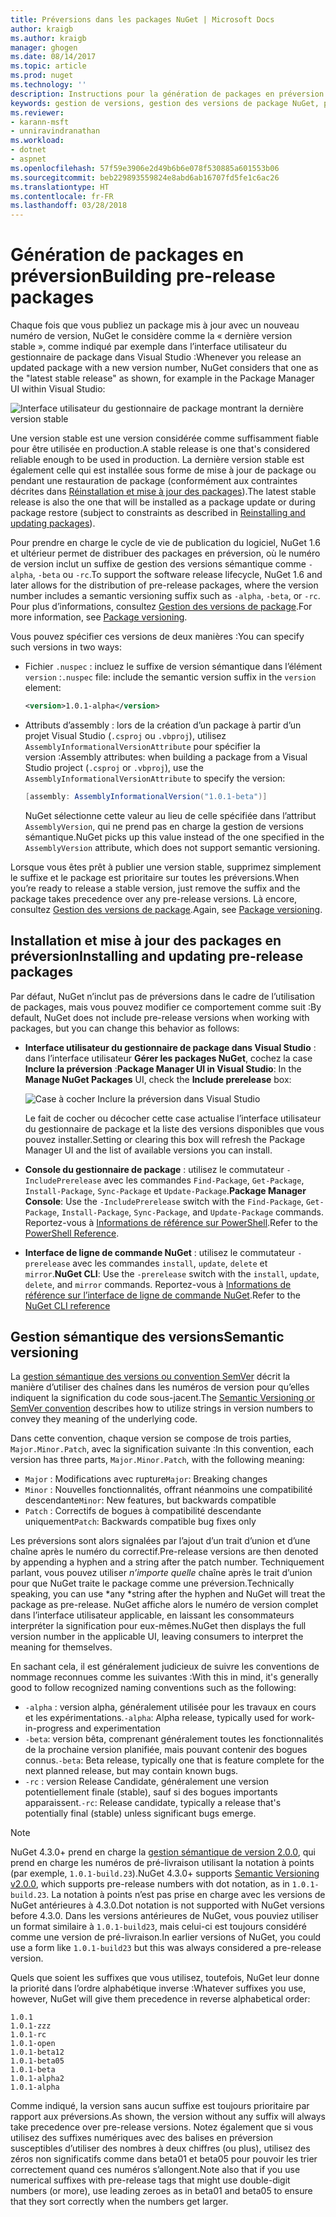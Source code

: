 ```yaml
---
title: Préversions dans les packages NuGet | Microsoft Docs
author: kraigb
ms.author: kraigb
manager: ghogen
ms.date: 08/14/2017
ms.topic: article
ms.prod: nuget
ms.technology: ''
description: Instructions pour la génération de packages en préversion
keywords: gestion de versions, gestion des versions de package NuGet, préversions NuGet, packages NuGet en préversion, préversions de packages, versions de package RC, versions de package bêta, gestion de versions sémantique NuGet
ms.reviewer:
- karann-msft
- unniravindranathan
ms.workload:
- dotnet
- aspnet
ms.openlocfilehash: 57f59e3906e2d49b6b6e078f530885a601553b06
ms.sourcegitcommit: beb229893559824e8abd6ab16707fd5fe1c6ac26
ms.translationtype: HT
ms.contentlocale: fr-FR
ms.lasthandoff: 03/28/2018
---
```

# <a name="building-pre-release-packages"></a><span data-ttu-id="c4747-104">Génération de packages en préversion</span><span class="sxs-lookup"><span data-stu-id="c4747-104">Building pre-release packages</span></span>

<span data-ttu-id="c4747-105">Chaque fois que vous publiez un package mis à jour avec un nouveau numéro de version, NuGet le considère comme la « dernière version stable », comme indiqué par exemple dans l’interface utilisateur du gestionnaire de package dans Visual Studio :</span><span class="sxs-lookup"><span data-stu-id="c4747-105">Whenever you release an updated package with a new version number, NuGet considers that one as the "latest stable release" as shown, for example in the Package Manager UI within Visual Studio:</span></span>

![Interface utilisateur du gestionnaire de package montrant la dernière version stable](media/Prerelease_01-LatestStable.png)

<span data-ttu-id="c4747-107">Une version stable est une version considérée comme suffisamment fiable pour être utilisée en production.</span><span class="sxs-lookup"><span data-stu-id="c4747-107">A stable release is one that's considered reliable enough to be used in production.</span></span> <span data-ttu-id="c4747-108">La dernière version stable est également celle qui est installée sous forme de mise à jour de package ou pendant une restauration de package (conformément aux contraintes décrites dans [Réinstallation et mise à jour des packages](../consume-packages/reinstalling-and-updating-packages.md)).</span><span class="sxs-lookup"><span data-stu-id="c4747-108">The latest stable release is also the one that will be installed as a package update or during package restore (subject to constraints as described in [Reinstalling and updating packages](../consume-packages/reinstalling-and-updating-packages.md)).</span></span>

<span data-ttu-id="c4747-109">Pour prendre en charge le cycle de vie de publication du logiciel, NuGet 1.6 et ultérieur permet de distribuer des packages en préversion, où le numéro de version inclut un suffixe de gestion des versions sémantique comme `-alpha`, `-beta` ou `-rc`.</span><span class="sxs-lookup"><span data-stu-id="c4747-109">To support the software release lifecycle, NuGet 1.6 and later allows for the distribution of pre-release packages, where the version number includes a semantic versioning suffix such as `-alpha`, `-beta`, or `-rc`.</span></span> <span data-ttu-id="c4747-110">Pour plus d’informations, consultez [Gestion des versions de package](../reference/package-versioning.md#pre-release-versions).</span><span class="sxs-lookup"><span data-stu-id="c4747-110">For more information, see [Package versioning](../reference/package-versioning.md#pre-release-versions).</span></span>

<span data-ttu-id="c4747-111">Vous pouvez spécifier ces versions de deux manières :</span><span class="sxs-lookup"><span data-stu-id="c4747-111">You can specify such versions in two ways:</span></span>

- <span data-ttu-id="c4747-112">Fichier `.nuspec` : incluez le suffixe de version sémantique dans l’élément `version` :</span><span class="sxs-lookup"><span data-stu-id="c4747-112">`.nuspec` file: include the semantic version suffix in the `version` element:</span></span>

    ```xml
    <version>1.0.1-alpha</version>
    ```

- <span data-ttu-id="c4747-113">Attributs d’assembly : lors de la création d’un package à partir d’un projet Visual Studio (`.csproj` ou `.vbproj`), utilisez `AssemblyInformationalVersionAttribute` pour spécifier la version :</span><span class="sxs-lookup"><span data-stu-id="c4747-113">Assembly attributes: when building a package from a Visual Studio project (`.csproj` or `.vbproj`), use the `AssemblyInformationalVersionAttribute` to specify the version:</span></span>

    ```cs
    [assembly: AssemblyInformationalVersion("1.0.1-beta")]
    ```

    <span data-ttu-id="c4747-114">NuGet sélectionne cette valeur au lieu de celle spécifiée dans l’attribut `AssemblyVersion`, qui ne prend pas en charge la gestion de versions sémantique.</span><span class="sxs-lookup"><span data-stu-id="c4747-114">NuGet picks up this value instead of the one specified in the `AssemblyVersion` attribute, which does not support semantic versioning.</span></span>

<span data-ttu-id="c4747-115">Lorsque vous êtes prêt à publier une version stable, supprimez simplement le suffixe et le package est prioritaire sur toutes les préversions.</span><span class="sxs-lookup"><span data-stu-id="c4747-115">When you’re ready to release a stable version, just remove the suffix and the package takes precedence over any pre-release versions.</span></span> <span data-ttu-id="c4747-116">Là encore, consultez [Gestion des versions de package](../reference/package-versioning.md#pre-release-versions).</span><span class="sxs-lookup"><span data-stu-id="c4747-116">Again, see [Package versioning](../reference/package-versioning.md#pre-release-versions).</span></span>

## <a name="installing-and-updating-pre-release-packages"></a><span data-ttu-id="c4747-117">Installation et mise à jour des packages en préversion</span><span class="sxs-lookup"><span data-stu-id="c4747-117">Installing and updating pre-release packages</span></span>

<span data-ttu-id="c4747-118">Par défaut, NuGet n’inclut pas de préversions dans le cadre de l’utilisation de packages, mais vous pouvez modifier ce comportement comme suit :</span><span class="sxs-lookup"><span data-stu-id="c4747-118">By default, NuGet does not include pre-release versions when working with packages, but you can change this behavior as follows:</span></span>

- <span data-ttu-id="c4747-119">**Interface utilisateur du gestionnaire de package dans Visual Studio** : dans l’interface utilisateur **Gérer les packages NuGet**, cochez la case **Inclure la préversion** :</span><span class="sxs-lookup"><span data-stu-id="c4747-119">**Package Manager UI in Visual Studio**: In the **Manage NuGet Packages** UI, check the **Include prerelease** box:</span></span>

    ![Case à cocher Inclure la préversion dans Visual Studio](media/Prerelease_02-CheckPrerelease.png)

    <span data-ttu-id="c4747-121">Le fait de cocher ou décocher cette case actualise l’interface utilisateur du gestionnaire de package et la liste des versions disponibles que vous pouvez installer.</span><span class="sxs-lookup"><span data-stu-id="c4747-121">Setting or clearing this box will refresh the Package Manager UI and the list of available versions you can install.</span></span>

- <span data-ttu-id="c4747-122">**Console du gestionnaire de package** : utilisez le commutateur `-IncludePrerelease` avec les commandes `Find-Package`, `Get-Package`, `Install-Package`, `Sync-Package` et `Update-Package`.</span><span class="sxs-lookup"><span data-stu-id="c4747-122">**Package Manager Console**: Use the `-IncludePrerelease` switch with the `Find-Package`, `Get-Package`, `Install-Package`, `Sync-Package`, and `Update-Package` commands.</span></span> <span data-ttu-id="c4747-123">Reportez-vous à [Informations de référence sur PowerShell](../tools/powershell-reference.md).</span><span class="sxs-lookup"><span data-stu-id="c4747-123">Refer to the [PowerShell Reference](../tools/powershell-reference.md).</span></span>

- <span data-ttu-id="c4747-124">**Interface de ligne de commande NuGet** : utilisez le commutateur `-prerelease` avec les commandes `install`, `update`, `delete` et `mirror`.</span><span class="sxs-lookup"><span data-stu-id="c4747-124">**NuGet CLI**: Use the `-prerelease` switch with the `install`, `update`, `delete`, and `mirror` commands.</span></span> <span data-ttu-id="c4747-125">Reportez-vous à [Informations de référence sur l’interface de ligne de commande NuGet](../tools/nuget-exe-cli-reference.md).</span><span class="sxs-lookup"><span data-stu-id="c4747-125">Refer to the [NuGet CLI reference](../tools/nuget-exe-cli-reference.md)</span></span>

## <a name="semantic-versioning"></a><span data-ttu-id="c4747-126">Gestion sémantique des versions</span><span class="sxs-lookup"><span data-stu-id="c4747-126">Semantic versioning</span></span>

<span data-ttu-id="c4747-127">La [gestion sémantique des versions ou convention SemVer](http://semver.org/spec/v1.0.0.html) décrit la manière d’utiliser des chaînes dans les numéros de version pour qu’elles indiquent la signification du code sous-jacent.</span><span class="sxs-lookup"><span data-stu-id="c4747-127">The [Semantic Versioning or SemVer convention](http://semver.org/spec/v1.0.0.html) describes how to utilize strings in version numbers to convey they meaning of the underlying code.</span></span>

<span data-ttu-id="c4747-128">Dans cette convention, chaque version se compose de trois parties, `Major.Minor.Patch`, avec la signification suivante :</span><span class="sxs-lookup"><span data-stu-id="c4747-128">In this convention, each version has three parts, `Major.Minor.Patch`, with the following meaning:</span></span>

- <span data-ttu-id="c4747-129">`Major` : Modifications avec rupture</span><span class="sxs-lookup"><span data-stu-id="c4747-129">`Major`: Breaking changes</span></span>
- <span data-ttu-id="c4747-130">`Minor` : Nouvelles fonctionnalités, offrant néanmoins une compatibilité descendante</span><span class="sxs-lookup"><span data-stu-id="c4747-130">`Minor`: New features, but backwards compatible</span></span>
- <span data-ttu-id="c4747-131">`Patch` : Correctifs de bogues à compatibilité descendante uniquement</span><span class="sxs-lookup"><span data-stu-id="c4747-131">`Patch`: Backwards compatible bug fixes only</span></span>

<span data-ttu-id="c4747-132">Les préversions sont alors signalées par l’ajout d’un trait d’union et d’une chaîne après le numéro du correctif.</span><span class="sxs-lookup"><span data-stu-id="c4747-132">Pre-release versions are then denoted by appending a hyphen and a string after the patch number.</span></span> <span data-ttu-id="c4747-133">Techniquement parlant, vous pouvez utiliser *n’importe quelle* chaîne après le trait d’union pour que NuGet traite le package comme une préversion.</span><span class="sxs-lookup"><span data-stu-id="c4747-133">Technically speaking, you can use *any *string after the hyphen and NuGet will treat the package as pre-release.</span></span> <span data-ttu-id="c4747-134">NuGet affiche alors le numéro de version complet dans l’interface utilisateur applicable, en laissant les consommateurs interpréter la signification pour eux-mêmes.</span><span class="sxs-lookup"><span data-stu-id="c4747-134">NuGet then displays the full version number in the applicable UI, leaving consumers to interpret the meaning for themselves.</span></span>

<span data-ttu-id="c4747-135">En sachant cela, il est généralement judicieux de suivre les conventions de nommage reconnues comme les suivantes :</span><span class="sxs-lookup"><span data-stu-id="c4747-135">With this in mind, it's generally good to follow recognized naming conventions such as the following:</span></span>

- <span data-ttu-id="c4747-136">`-alpha` : version alpha, généralement utilisée pour les travaux en cours et les expérimentations.</span><span class="sxs-lookup"><span data-stu-id="c4747-136">`-alpha`: Alpha release, typically used for work-in-progress and experimentation</span></span>
- <span data-ttu-id="c4747-137">`-beta`: version bêta, comprenant généralement toutes les fonctionnalités de la prochaine version planifiée, mais pouvant contenir des bogues connus.</span><span class="sxs-lookup"><span data-stu-id="c4747-137">`-beta`: Beta release, typically one that is feature complete for the next planned release, but may contain known bugs.</span></span>
- <span data-ttu-id="c4747-138">`-rc` : version Release Candidate, généralement une version potentiellement finale (stable), sauf si des bogues importants apparaissent.</span><span class="sxs-lookup"><span data-stu-id="c4747-138">`-rc`: Release candidate, typically a release that's potentially final (stable) unless significant bugs emerge.</span></span>

> [!Note]
> <span data-ttu-id="c4747-139">NuGet 4.3.0+ prend en charge la [gestion sémantique de version 2.0.0](http://semver.org/spec/v2.0.0.html), qui prend en charge les numéros de pré-livraison utilisant la notation à points (par exemple, `1.0.1-build.23`).</span><span class="sxs-lookup"><span data-stu-id="c4747-139">NuGet 4.3.0+ supports [Semantic Versioning v2.0.0](http://semver.org/spec/v2.0.0.html), which supports pre-release numbers with dot notation, as in `1.0.1-build.23`.</span></span> <span data-ttu-id="c4747-140">La notation à points n’est pas prise en charge avec les versions de NuGet antérieures à 4.3.0.</span><span class="sxs-lookup"><span data-stu-id="c4747-140">Dot notation is not supported with NuGet versions before 4.3.0.</span></span> <span data-ttu-id="c4747-141">Dans les versions antérieures de NuGet, vous pouviez utiliser un format similaire à `1.0.1-build23`, mais celui-ci est toujours considéré comme une version de pré-livraison.</span><span class="sxs-lookup"><span data-stu-id="c4747-141">In earlier versions of NuGet, you could use a form like `1.0.1-build23` but this was always considered a pre-release version.</span></span>

<span data-ttu-id="c4747-142">Quels que soient les suffixes que vous utilisez, toutefois, NuGet leur donne la priorité dans l’ordre alphabétique inverse :</span><span class="sxs-lookup"><span data-stu-id="c4747-142">Whatever suffixes you use, however, NuGet will give them precedence in reverse alphabetical order:</span></span>

    1.0.1
    1.0.1-zzz
    1.0.1-rc
    1.0.1-open
    1.0.1-beta12
    1.0.1-beta05
    1.0.1-beta
    1.0.1-alpha2
    1.0.1-alpha

<span data-ttu-id="c4747-143">Comme indiqué, la version sans aucun suffixe est toujours prioritaire par rapport aux préversions.</span><span class="sxs-lookup"><span data-stu-id="c4747-143">As shown, the version without any suffix will always take precedence over pre-release versions.</span></span> <span data-ttu-id="c4747-144">Notez également que si vous utilisez des suffixes numériques avec des balises en préversion susceptibles d’utiliser des nombres à deux chiffres (ou plus), utilisez des zéros non significatifs comme dans beta01 et beta05 pour pouvoir les trier correctement quand ces numéros s’allongent.</span><span class="sxs-lookup"><span data-stu-id="c4747-144">Note also that if you use numerical suffixes with pre-release tags that might use double-digit numbers (or more), use leading zeroes as in beta01 and beta05 to ensure that they sort correctly when the numbers get larger.</span></span>
